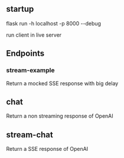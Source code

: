 ## startup 
flask run -h localhost -p 8000 --debug

run client in live server

## Endpoints

### stream-example
Return a mocked SSE response with big delay

## chat
Return a non streaming response of OpenAI

## stream-chat

Return a SSE response of OpenAI